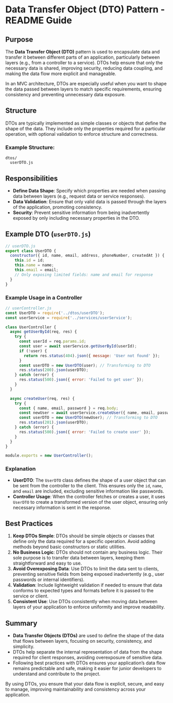 # Data Transfer Object (DTO) Pattern - README Guide

## Purpose
The **Data Transfer Object (DTO)** pattern is used to encapsulate data and transfer it between different parts of an application, particularly between layers (e.g., from a controller to a service). DTOs help ensure that only the necessary data is shared, improving security, reducing data coupling, and making the data flow more explicit and manageable.

In an MVC architecture, DTOs are especially useful when you want to shape the data passed between layers to match specific requirements, ensuring consistency and preventing unnecessary data exposure.

## Structure
DTOs are typically implemented as simple classes or objects that define the shape of the data. They include only the properties required for a particular operation, with optional validation to enforce structure and correctness.

### Example Structure:
```
dtos/
  userDTO.js
```

## Responsibilities
- **Define Data Shape**: Specify which properties are needed when passing data between layers (e.g., request data or service responses).
- **Data Validation**: Ensure that only valid data is passed through the layers of the application, promoting consistency.
- **Security**: Prevent sensitive information from being inadvertently exposed by only including necessary properties in the DTO.

## Example DTO (`userDTO.js`)
```js
// userDTO.js
export class UserDTO {
  constructor({ id, name, email, address, phoneNumber, createdAt }) {
    this.id = id;
    this.name = name;
    this.email = email;
    // Only exposing limited fields: name and email for response
  }
}

```

### Example Usage in a Controller
```js
// userController.js
const UserDTO = require('../dtos/userDTO');
const userService = require('../services/userService');

class UserController {
  async getUserById(req, res) {
    try {
      const userId = req.params.id;
      const user = await userService.getUserById(userId);
      if (!user) {
        return res.status(404).json({ message: 'User not found' });
      }
      const userDTO = new UserDTO(user); // Transforming to DTO
      res.status(200).json(userDTO);
    } catch (error) {
      res.status(500).json({ error: 'Failed to get user' });
    }
  }

  async createUser(req, res) {
    try {
      const { name, email, password } = req.body;
      const newUser = await userService.createUser({ name, email, password });
      const userDTO = new UserDTO(newUser); // Transforming to DTO
      res.status(201).json(userDTO);
    } catch (error) {
      res.status(500).json({ error: 'Failed to create user' });
    }
  }
}

module.exports = new UserController();
```

### Explanation
- **UserDTO**: The `UserDTO` class defines the shape of a user object that can be sent from the controller to the client. This ensures only the `id`, `name`, and `email` are included, excluding sensitive information like passwords.
- **Controller Usage**: When the controller fetches or creates a user, it uses `UserDTO` to create a transformed version of the user object, ensuring only necessary information is sent in the response.

## Best Practices
1. **Keep DTOs Simple**: DTOs should be simple objects or classes that define only the data required for a specific operation. Avoid adding methods beyond basic constructors or static utilities.
2. **No Business Logic**: DTOs should not contain any business logic. Their sole purpose is to transfer data between layers, keeping them straightforward and easy to use.
3. **Avoid Overexposing Data**: Use DTOs to limit the data sent to clients, preventing sensitive fields from being exposed inadvertently (e.g., user passwords or internal identifiers).
4. **Validation**: Include lightweight validation if needed to ensure that data conforms to expected types and formats before it is passed to the service or client.
5. **Consistent Use**: Use DTOs consistently when moving data between layers of your application to enforce uniformity and improve readability.

## Summary
- **Data Transfer Objects (DTOs)** are used to define the shape of the data that flows between layers, focusing on security, consistency, and simplicity.
- DTOs help separate the internal representation of data from the shape required for client responses, avoiding overexposure of sensitive data.
- Following best practices with DTOs ensures your application’s data flow remains predictable and safe, making it easier for junior developers to understand and contribute to the project.

By using DTOs, you ensure that your data flow is explicit, secure, and easy to manage, improving maintainability and consistency across your application.
